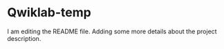# Qwiklab-temp

I am editing the README file. Adding some more details about the project description.

